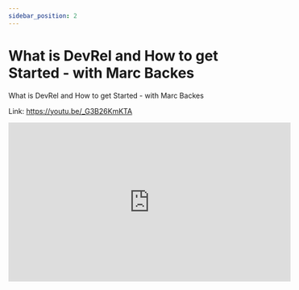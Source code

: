 ```yaml
---
sidebar_position: 2
---
```


# What is DevRel and How to get Started - with Marc Backes

What is DevRel and How to get Started - with Marc Backes

Link: https://youtu.be/_G3B26KmKTA

<iframe width="560" height="315" src="https://www.youtube.com/embed/_G3B26KmKTA" title="YouTube video player" frameborder="0" allow="accelerometer; autoplay; clipboard-write; encrypted-media; gyroscope; picture-in-picture; web-share" allowfullscreen></iframe>